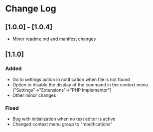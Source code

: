 # Change Log

## [1.0.0] - [1.0.4]
- Minor readme.md and manifest changes

## [1.1.0]
### Added
- Go to settings action in notification when file is not found
- Option to disable the display of the command in the context menu ("Settings"->"Extensions"->"PHP Implementor")
- Other minor changes
### Fixed
- Bug with initialization when no text editor is active
- Changed context menu group to "modifications"